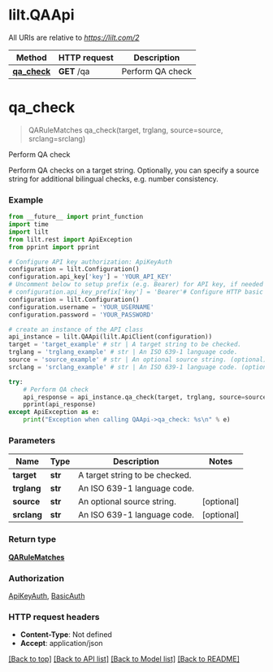 # lilt.QAApi

All URIs are relative to *https://lilt.com/2*

Method | HTTP request | Description
------------- | ------------- | -------------
[**qa_check**](QAApi.md#qa_check) | **GET** /qa | Perform QA check

# **qa_check**
> QARuleMatches qa_check(target, trglang, source=source, srclang=srclang)

Perform QA check

Perform QA checks on a target string. Optionally, you can specify a source string for additional bilingual checks, e.g. number consistency. 

### Example
```python
from __future__ import print_function
import time
import lilt
from lilt.rest import ApiException
from pprint import pprint

# Configure API key authorization: ApiKeyAuth
configuration = lilt.Configuration()
configuration.api_key['key'] = 'YOUR_API_KEY'
# Uncomment below to setup prefix (e.g. Bearer) for API key, if needed
# configuration.api_key_prefix['key'] = 'Bearer'# Configure HTTP basic authorization: BasicAuth
configuration = lilt.Configuration()
configuration.username = 'YOUR_USERNAME'
configuration.password = 'YOUR_PASSWORD'

# create an instance of the API class
api_instance = lilt.QAApi(lilt.ApiClient(configuration))
target = 'target_example' # str | A target string to be checked.
trglang = 'trglang_example' # str | An ISO 639-1 language code.
source = 'source_example' # str | An optional source string. (optional)
srclang = 'srclang_example' # str | An ISO 639-1 language code. (optional)

try:
    # Perform QA check
    api_response = api_instance.qa_check(target, trglang, source=source, srclang=srclang)
    pprint(api_response)
except ApiException as e:
    print("Exception when calling QAApi->qa_check: %s\n" % e)
```

### Parameters

Name | Type | Description  | Notes
------------- | ------------- | ------------- | -------------
 **target** | **str**| A target string to be checked. | 
 **trglang** | **str**| An ISO 639-1 language code. | 
 **source** | **str**| An optional source string. | [optional] 
 **srclang** | **str**| An ISO 639-1 language code. | [optional] 

### Return type

[**QARuleMatches**](QARuleMatches.md)

### Authorization

[ApiKeyAuth](../README.md#ApiKeyAuth), [BasicAuth](../README.md#BasicAuth)

### HTTP request headers

 - **Content-Type**: Not defined
 - **Accept**: application/json

[[Back to top]](#) [[Back to API list]](../README.md#documentation-for-api-endpoints) [[Back to Model list]](../README.md#documentation-for-models) [[Back to README]](../README.md)


